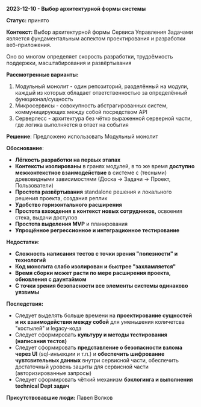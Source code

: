 **2023-12-10 - Выбор архитектурной формы системы**

**Статус:** принято

**Контекст:**
Выбор архитектурной формы Сервиса Управления Задачами является
фундаментальным аспектом проектирования и разработки веб-приложения.

Оно во многом определяет скорость разработки, трудоёмкость поддержки, масштабирования и развёртывания

**Рассмотренные варианты:**

1. Модульный монолит - один репозиторий, разделённый на модули, каждый из которых обладает ответственностью за определённый функционал/сущность
2. Микросервисы - совокупность абстрагированных систем, коммуницирующих между собой посредством API
3. Серверлесс - архитектура без чётко выраженной серверной части, где логика выполняется в ответ на события

**Решение**:
Предложено использовать Модульный монолит

**Обоснование**:

- **Лёгкость разработки на первых этапах**
- **Контексты изолированы** в гранях модулей, в то же время **доступно межконтекстное взаимодействие** в системе с (тесными) древовидными зависимостями (Доска -> Задачи -> Проект, Пользователи)
- **Простота развёртывания** standalone решения и локального решения проекта, создания реплик
- **Удобство горизонтального расширения**
- **Простота вхождения в контекст новых сотрудников,** освоения стека, выдачи доступов
- **Простота выделения MVP** и планирования
- **Упрощённое регрессионное и интеграционное тестирование**

**Недостатки**:
- **Сложность написания тестов с точки зрения "полезности" и технологий**
- **Код монолита слабо изолирован и быстрее "захламляется"**
- **Время сборки может расти по мере расширения проекта, обновления с даунтаймом**
- **С точки зрения безопасности все элементы системы одинаково уязвимы**

**Последствия:**
- Следует выделять больше времени на **проектирование сущностей и их взаимодействия между собой** для уменьшения количетсва "костылей" и legacy-кода
- Следует сформировать **культуру и методы тестирования (написания тестов)**
- Следует сформировать **представление о безопасности взлома через UI** (sql-инъекции и т.п.) и **обеспечить шифрование чувтсвительных данных** внутри сервисной части, обеспечить достаточный уровень защиты для сервисной части (авторизированные запросы)
- Следует сформировать чёткий механизм **бэклогинга и выполнения technical Dept задач**

**Присутствовавшие люди:**
Павел Волков